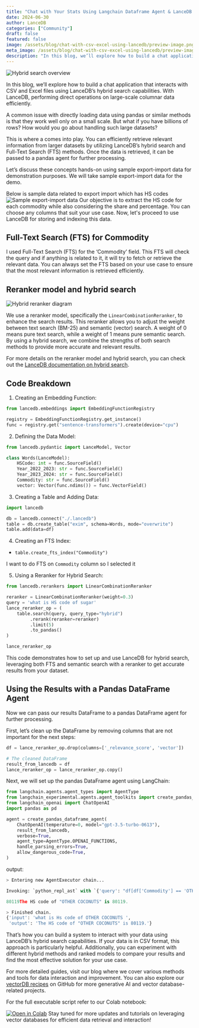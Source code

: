 ```yaml
---
title: "Chat with Your Stats Using Langchain Dataframe Agent & LanceDB Hybrid Search"
date: 2024-06-30
author: LanceDB
categories: ["Community"]
draft: false
featured: false
image: /assets/blog/chat-with-csv-excel-using-lancedb/preview-image.png
meta_image: /assets/blog/chat-with-csv-excel-using-lancedb/preview-image.png
description: "In this blog, we’ll explore how to build a chat application that interacts with CSV and Excel files using LanceDB’s hybrid search capabilities."
---
```


![Hybrid search overview](/assets/blog/chat-with-csv-excel-using-lancedb/image-4-2.png)

In this blog, we’ll explore how to build a chat application that interacts with CSV and Excel files using LanceDB’s hybrid search capabilities. With LanceDB, performing direct operations on large-scale columnar data efficiently.

A common issue with directly loading data using pandas or similar methods is that they work well only on a small scale. But what if you have billions of rows? How would you go about handling such large datasets?

This is where a comes into play. You can efficiently retrieve relevant information from larger datasets by utilizing LanceDB’s hybrid search and Full-Text Search (FTS) methods. Once the data is retrieved, it can be passed to a pandas agent for further processing.

Let’s discuss these concepts hands-on using sample export-import data for demonstration purposes. We will take sample export-import data for the demo.

Below is sample data related to export import which has HS codes
![Sample export-import data](/assets/blog/chat-with-csv-excel-using-lancedb/1*BqcZKYB3XLQLJSWAheGUrQ.png)
Our objective is to extract the HS code for each commodity while also considering the share and percentage. You can choose any columns that suit your use case. Now, let's proceed to use LanceDB for storing and indexing this data.

## Full-Text Search (FTS) for Commodity

I used Full-Text Search (FTS) for the ‘Commodity’ field. This FTS will check the query and if anything is related to it, it will try to fetch or retrieve the relevant data. You can always set the FTS based on your use case to ensure that the most relevant information is retrieved efficiently.

## Reranker model and hybrid search

![Hybrid reranker diagram](/assets/blog/chat-with-csv-excel-using-lancedb/1_Zh4Jju6uiCYFO9HHvO5sIA.webp)

We use a reranker model, specifically the `LinearCombinationReranker`, to enhance the search results. This reranker allows you to adjust the weight between text search (BM-25) and semantic (vector) search. A weight of 0 means pure text search, while a weight of 1 means pure semantic search. By using a hybrid search, we combine the strengths of both search methods to provide more accurate and relevant results.

For more details on the reranker model and hybrid search, you can check out the [LanceDB documentation on hybrid search](https://lancedb.github.io/lancedb/hybrid_search/hybrid_search/).

## Code Breakdown

1. Creating an Embedding Function:

```python
from lancedb.embeddings import EmbeddingFunctionRegistry

registry = EmbeddingFunctionRegistry.get_instance()
func = registry.get("sentence-transformers").create(device="cpu")
```

2. Defining the Data Model:

```python
from lancedb.pydantic import LanceModel, Vector

class Words(LanceModel):
    HSCode: int = func.SourceField()
    Year_2022_2023: str = func.SourceField()
    Year_2023_2024: str = func.SourceField()
    Commodity: str = func.SourceField()
    vector: Vector(func.ndims()) = func.VectorField()
```

3. Creating a Table and Adding Data:

```python
import lancedb

db = lancedb.connect("./.lancedb")
table = db.create_table("exim", schema=Words, mode="overwrite")
table.add(data=df)
```

4. Creating an FTS Index:

- `table.create_fts_index("Commodity")`

I want to do FTS on `Commodity` column so I selected it

5. Using a Reranker for Hybrid Search:

```python
from lancedb.rerankers import LinearCombinationReranker

reranker = LinearCombinationReranker(weight=0.3)
query = 'what is HS code of sugar'
lance_reranker_op = (
    table.search(query, query_type="hybrid")
         .rerank(reranker=reranker)
         .limit(5)
         .to_pandas()
)

lance_reranker_op
```

This code demonstrates how to set up and use LanceDB for hybrid search, leveraging both FTS and semantic search with a reranker to get accurate results from your dataset.

## Using the Results with a Pandas DataFrame Agent

Now we can pass our results DataFrame to a pandas DataFrame agent for further processing.

First, let’s clean up the DataFrame by removing columns that are not important for the next steps:

```python
df = lance_reranker_op.drop(columns=['_relevance_score', 'vector'])

# The cleaned DataFrame
result_from_lancedb = df
lance_reranker_op = lance_reranker_op.copy()
```

Next, we will set up the pandas DataFrame agent using LangChain:

```python
from langchain.agents.agent_types import AgentType
from langchain_experimental.agents.agent_toolkits import create_pandas_dataframe_agent
from langchain_openai import ChatOpenAI
import pandas as pd

agent = create_pandas_dataframe_agent(
    ChatOpenAI(temperature=0, model="gpt-3.5-turbo-0613"),
    result_from_lancedb,
    verbose=True,
    agent_type=AgentType.OPENAI_FUNCTIONS,
    handle_parsing_errors=True,
    allow_dangerous_code=True,
)
```

output:

```python
> Entering new AgentExecutor chain...

Invoking: `python_repl_ast` with `{'query': "df[df['Commodity'] == 'OTHER COCONUTS']['HSCode'].values[0]"}`

80119The HS code of "OTHER COCONUTS" is 80119.

> Finished chain.
{'input': 'what is Hs code of OTHER COCONUTS ',
 'output': 'The HS code of "OTHER COCONUTS" is 80119.'}
```

That’s how you can build a system to interact with your data using LanceDB’s hybrid search capabilities. If your data is in CSV format, this approach is particularly helpful. Additionally, you can experiment with different hybrid methods and ranked models to compare your results and find the most effective solution for your use case.

For more detailed guides, visit our blog where we cover various methods and tools for data interaction and improvement. You can also explore our [vectorDB recipes](https://github.com/lancedb/vectordb-recipes) on GitHub for more generative AI and vector database-related projects.

For the full executable script refer to our Colab notebook:

[![Open in Colab](https://colab.research.google.com/assets/colab-badge.svg)](https://colab.research.google.com/drive/1iqXfTkKqbNOiit_jTUFWRvTmhkk8kovX?usp=sharing)
Stay tuned for more updates and tutorials on leveraging vector databases for efficient data retrieval and interaction!
